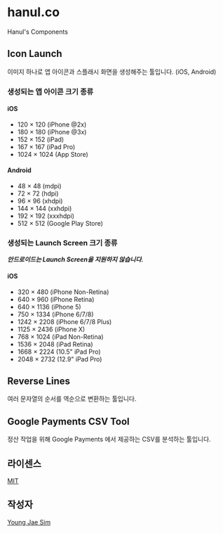 # hanul.co
Hanul's Components

## Icon Launch
이미지 하나로 앱 아이콘과 스플래시 화면을 생성해주는 툴입니다. (iOS, Android)

### 생성되는 앱 아이콘 크기 종류
#### iOS
- 120 × 120 (iPhone @2x)
- 180 × 180 (iPhone @3x)
- 152 × 152 (iPad)
- 167 × 167 (iPad Pro)
- 1024 × 1024 (App Store)

#### Android
- 48 × 48 (mdpi)
- 72 × 72 (hdpi)
- 96 × 96 (xhdpi)
- 144 × 144 (xxhdpi)
- 192 × 192 (xxxhdpi)
- 512 × 512 (Google Play Store)

### 생성되는 Launch Screen 크기 종류
***안드로이드는 Launch Screen을 지원하지 않습니다.***

#### iOS
- 320 × 480 (iPhone Non-Retina)
- 640 × 960 (iPhone Retina)
- 640 × 1136 (iPhone 5)
- 750 × 1334 (iPhone 6/7/8)
- 1242 × 2208 (iPhone 6/7/8 Plus)
- 1125 × 2436 (iPhone X)
- 768 × 1024 (iPad Non-Retina)
- 1536 × 2048 (iPad Retina)
- 1668 × 2224 (10.5" iPad Pro)
- 2048 × 2732 (12.9" iPad Pro)

## Reverse Lines
여러 문자열의 순서를 역순으로 변환하는 툴입니다.

## Google Payments CSV Tool
정산 작업을 위해 Google Payments 에서 제공하는 CSV를 분석하는 툴입니다.

## 라이센스
[MIT](LICENSE)

## 작성자
[Young Jae Sim](https://github.com/Hanul)